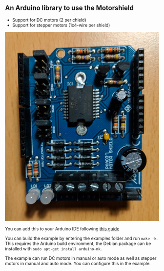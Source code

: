 ## An Arduino library to use the Motorshield

* Support for DC motors (2 per chield)
* Support for stepper motors (1x4-wire per shield)

![Image of motorshield board](/motorshield.png?raw=true)

You can add this to your Arduino IDE following
[this guide](https://www.arduino.cc/en/guide/libraries)

You can build the example by entering the examples folder and run
`make -k`. This requires the Arduino build environment, the Debian
package can be installed with `sudo apt-get install arduino-mk`.

The example can run DC motors in manual or auto mode as well as
stepper motors in manual and auto mode. You can configure this in the
example.
